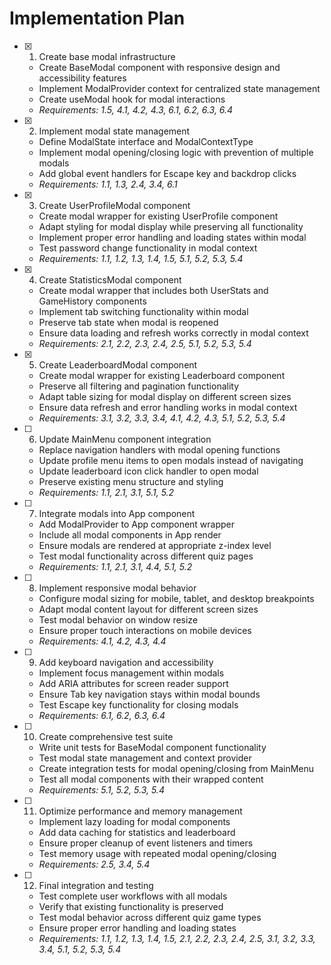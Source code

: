# Implementation Plan

- [x] 1. Create base modal infrastructure





  - Create BaseModal component with responsive design and accessibility features
  - Implement ModalProvider context for centralized state management
  - Create useModal hook for modal interactions
  - _Requirements: 1.5, 4.1, 4.2, 4.3, 6.1, 6.2, 6.3, 6.4_

- [x] 2. Implement modal state management





  - Define ModalState interface and ModalContextType
  - Implement modal opening/closing logic with prevention of multiple modals
  - Add global event handlers for Escape key and backdrop clicks
  - _Requirements: 1.1, 1.3, 2.4, 3.4, 6.1_

- [x] 3. Create UserProfileModal component





  - Create modal wrapper for existing UserProfile component
  - Adapt styling for modal display while preserving all functionality
  - Implement proper error handling and loading states within modal
  - Test password change functionality in modal context
  - _Requirements: 1.1, 1.2, 1.3, 1.4, 1.5, 5.1, 5.2, 5.3, 5.4_

- [x] 4. Create StatisticsModal component





  - Create modal wrapper that includes both UserStats and GameHistory components
  - Implement tab switching functionality within modal
  - Preserve tab state when modal is reopened
  - Ensure data loading and refresh works correctly in modal context
  - _Requirements: 2.1, 2.2, 2.3, 2.4, 2.5, 5.1, 5.2, 5.3, 5.4_

- [x] 5. Create LeaderboardModal component





  - Create modal wrapper for existing Leaderboard component
  - Preserve all filtering and pagination functionality
  - Adapt table sizing for modal display on different screen sizes
  - Ensure data refresh and error handling works in modal context
  - _Requirements: 3.1, 3.2, 3.3, 3.4, 4.1, 4.2, 4.3, 5.1, 5.2, 5.3, 5.4_

- [ ] 6. Update MainMenu component integration
  - Replace navigation handlers with modal opening functions
  - Update profile menu items to open modals instead of navigating
  - Update leaderboard icon click handler to open modal
  - Preserve existing menu structure and styling
  - _Requirements: 1.1, 2.1, 3.1, 5.1, 5.2_

- [ ] 7. Integrate modals into App component
  - Add ModalProvider to App component wrapper
  - Include all modal components in App render
  - Ensure modals are rendered at appropriate z-index level
  - Test modal functionality across different quiz pages
  - _Requirements: 1.1, 2.1, 3.1, 4.4, 5.1, 5.2_

- [ ] 8. Implement responsive modal behavior
  - Configure modal sizing for mobile, tablet, and desktop breakpoints
  - Adapt modal content layout for different screen sizes
  - Test modal behavior on window resize
  - Ensure proper touch interactions on mobile devices
  - _Requirements: 4.1, 4.2, 4.3, 4.4_

- [ ] 9. Add keyboard navigation and accessibility
  - Implement focus management within modals
  - Add ARIA attributes for screen reader support
  - Ensure Tab key navigation stays within modal bounds
  - Test Escape key functionality for closing modals
  - _Requirements: 6.1, 6.2, 6.3, 6.4_

- [ ] 10. Create comprehensive test suite
  - Write unit tests for BaseModal component functionality
  - Test modal state management and context provider
  - Create integration tests for modal opening/closing from MainMenu
  - Test all modal components with their wrapped content
  - _Requirements: 5.1, 5.2, 5.3, 5.4_

- [ ] 11. Optimize performance and memory management
  - Implement lazy loading for modal components
  - Add data caching for statistics and leaderboard
  - Ensure proper cleanup of event listeners and timers
  - Test memory usage with repeated modal opening/closing
  - _Requirements: 2.5, 3.4, 5.4_

- [ ] 12. Final integration and testing
  - Test complete user workflows with all modals
  - Verify that existing functionality is preserved
  - Test modal behavior across different quiz game types
  - Ensure proper error handling and loading states
  - _Requirements: 1.1, 1.2, 1.3, 1.4, 1.5, 2.1, 2.2, 2.3, 2.4, 2.5, 3.1, 3.2, 3.3, 3.4, 5.1, 5.2, 5.3, 5.4_